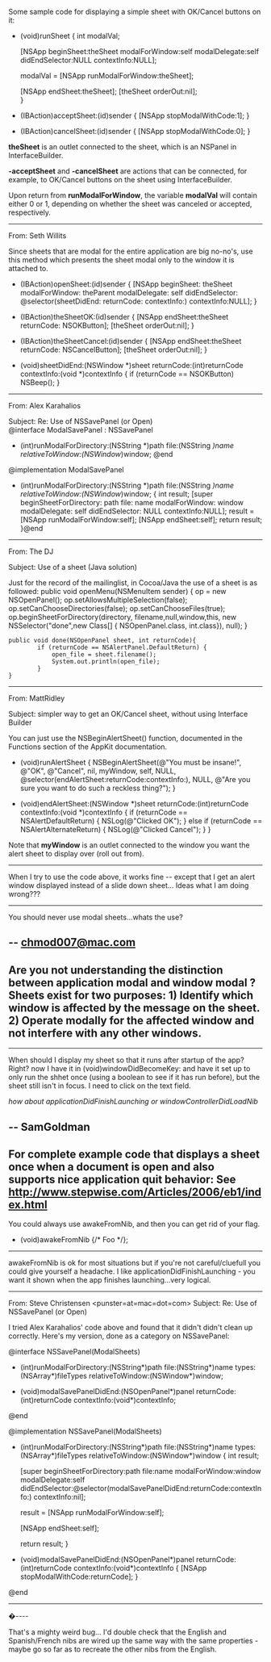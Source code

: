 

Some sample code for displaying a simple sheet with OK/Cancel buttons on it:
    
- (void)runSheet
{
    int modalVal;

    [NSApp beginSheet:theSheet 
            modalForWindow:self
            modalDelegate:self 
            didEndSelector:NULL 
            contextInfo:NULL];

    modalVal = [NSApp runModalForWindow:theSheet];

    [NSApp endSheet:theSheet];
    [theSheet orderOut:nil];	
}

- (IBAction)acceptSheet:(id)sender
{
    [NSApp stopModalWithCode:1];
}

- (IBAction)cancelSheet:(id)sender
{
    [NSApp stopModalWithCode:0];
}



**theSheet** is an outlet connected to the sheet, which is an NSPanel in InterfaceBuilder. 

**-acceptSheet** and **-cancelSheet** are actions that can be connected, for example, to OK/Cancel buttons on the sheet using InterfaceBuilder.

Upon return from **runModalForWindow**, the variable **modalVal** will contain either 0 or 1, depending on whether the sheet was canceled or accepted, respectively.

----

From: Seth Willits

Since sheets that are modal for the entire application are big no-no's, use this method which presents the sheet modal only to the window it is attached to.

    
- (IBAction)openSheet:(id)sender
{
	[NSApp beginSheet: theSheet
			modalForWindow: theParent
			modalDelegate: self
			didEndSelector: @selector(sheetDidEnd: returnCode: contextInfo:)
			contextInfo:NULL];
}

- (IBAction)theSheetOK:(id)sender
{
	[NSApp endSheet:theSheet returnCode: NSOKButton];
	[theSheet orderOut:nil];
}

- (IBAction)theSheetCancel:(id)sender
{
	[NSApp endSheet:theSheet returnCode: NSCancelButton];
	[theSheet orderOut:nil];
}

- (void)sheetDidEnd:(NSWindow *)sheet returnCode:(int)returnCode contextInfo:(void *)contextInfo
{
	if (returnCode == NSOKButton)
		NSBeep();
}


----

From: Alex Karahalios <Alex at Karahalios dot org>

Subject: Re: Use of NSSavePanel (or Open)    
@interface ModalSavePanel : NSSavePanel
- (int)runModalForDirectory:(NSString *)path file:(NSString *)name
		   relativeToWindow:(NSWindow*)window;
@end

@implementation ModalSavePanel
- (int)runModalForDirectory:(NSString *)path file:(NSString *)name
		   relativeToWindow:(NSWindow*)window;
{
     int result;
     [super beginSheetForDirectory: path
                              file: name
                    modalForWindow: window
                     modalDelegate: self
                    didEndSelector: NULL
                       contextInfo:NULL];
     result = [NSApp runModalForWindow:self];
     [NSApp endSheet:self];
     return result;
}@end


----

From: The DJ <hartman at mac dot com>

Subject: Use of a sheet (Java solution)

Just for the record of the mailinglist, in Cocoa/Java the use of a sheet is as followed:
        public void openMenu(NSMenuItem sender) {
        op = new NSOpenPanel();
        op.setAllowsMultipleSelection(false);
        op.setCanChooseDirectories(false);
        op.setCanChooseFiles(true);
        op.beginSheetForDirectory(directory,
            filename,null,window,this,
            new NSSelector("done",new Class[] {
                NSOpenPanel.class, int.class}),
            null);
    }
    
    public void done(NSOpenPanel sheet, int returnCode){
            if (returnCode == NSAlertPanel.DefaultReturn) {
                open_file = sheet.filename();
                System.out.println(open_file);
            }
    }


----

From: MattRidley

Subject: simpler way to get an OK/Cancel sheet, without using Interface Builder

You can just use the NSBeginAlertSheet() function, documented in the Functions section of the AppKit documentation.

    

- (void)runAlertSheet
{
	NSBeginAlertSheet(@"You must be insane!", @"OK", @"Cancel",
		nil, myWindow, self, NULL,
		@selector(endAlertSheet:returnCode:contextInfo:),
		NULL,
		@"Are you sure you want to do such a reckless thing?");
}

- (void)endAlertSheet:(NSWindow *)sheet returnCode:(int)returnCode contextInfo:(void *)contextInfo
{
	if (returnCode == NSAlertDefaultReturn) {
		NSLog(@"Clicked OK");
	}
	else if (returnCode == NSAlertAlternateReturn) {
		NSLog(@"Clicked Cancel");
	}
}



Note that **myWindow** is an outlet connected to the window you want the alert sheet to display over (roll out from).

----
When I try to use the code above, it works fine -- except that I get an alert window displayed instead of a slide down sheet...  Ideas what I am doing wrong???

----

You should never use modal sheets...whats the use?

-- chmod007@mac.com
----
Are you not understanding the distinction between application modal and window modal ?  Sheets exist for two purposes: 1) Identify which window is affected by the message on the sheet.  2) Operate modally for the affected window and not interfere with any other windows.
----
----

When should I display my sheet so that it runs after startup of the app?  Right? now I have it in (void)windowDidBecomeKey: and have it set up to only run the shhet once (using a boolean to see if it has run before), but the sheet still isn't in focus. I need to click on the text field.

*how about applicationDidFinishLaunching or windowControllerDidLoadNib*

-- SamGoldman
----
For complete example code that displays a sheet once when a document is open and also supports nice application quit behavior:
See http://www.stepwise.com/Articles/2006/eb1/index.html
----
You could always use awakeFromNib, and then you can get rid of your flag.

    
- (void)awakeFromNib {/* Foo */};


----
awakeFromNib is ok for most situations but if you're not careful/cluefull you could give yourself a headache. I like applicationDidFinishLaunching - you want it shown when the app finishes launching...very logical.

----

From: Steve Christensen <punster=at=mac=dot=com>
Subject: Re: Use of NSSavePanel (or Open)

I tried Alex Karahalios' code above and found that it didn't didn't clean up correctly. Here's my version, done as a category on NSSavePanel:

    
@interface NSSavePanel(ModalSheets)

- (int)runModalForDirectory:(NSString*)path file:(NSString*)name
            types:(NSArray*)fileTypes relativeToWindow:(NSWindow*)window;

- (void)modalSavePanelDidEnd:(NSOpenPanel*)panel returnCode:(int)returnCode
            contextInfo:(void*)contextInfo;

@end

@implementation NSSavePanel(ModalSheets)

- (int)runModalForDirectory:(NSString*)path file:(NSString*)name
            types:(NSArray*)fileTypes relativeToWindow:(NSWindow*)window
{
    int result;

    [super beginSheetForDirectory:path file:name modalForWindow:window
            modalDelegate:self
            didEndSelector:@selector(modalSavePanelDidEnd:returnCode:contextInfo:)
            contextInfo:nil];

    result = [NSApp runModalForWindow:self];

    [NSApp endSheet:self];

    return result;
}

- (void)modalSavePanelDidEnd:(NSOpenPanel*)panel returnCode:(int)returnCode
            contextInfo:(void*)contextInfo
{
    [NSApp stopModalWithCode:returnCode];
}

@end

----
�----

That's a mighty weird bug... I'd double check that the English and Spanish/French nibs are wired up the same way with the same properties - maybe go so far as to recreate the other nibs from the English.
